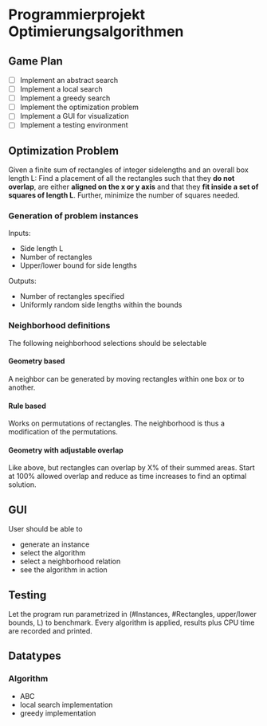 # Programmierprojekt Optimierungsalgorithmen

## Game Plan

- [ ] Implement an abstract search
- [ ] Implement a local search
- [ ] Implement a greedy search
- [ ] Implement the optimization problem
- [ ] Implement a GUI for visualization
- [ ] Implement a testing environment

## Optimization Problem
 
Given a finite sum of rectangles of integer sidelengths and an overall box length L:
Find a placement of all the rectangles such that they **do not overlap**, are either **aligned on the x or y axis** and that they **fit inside a set of squares of length L**.
Further, minimize the number of squares needed.

### Generation of problem instances

Inputs:

- Side length L
- Number of rectangles
- Upper/lower bound for side lengths

Outputs:

- Number of rectangles specified
- Uniformly random side lengths within the bounds

### Neighborhood definitions

The following neighborhood selections should be selectable

#### Geometry based

A neighbor can be generated by moving rectangles within one box or to another.

#### Rule based

Works on permutations of rectangles.
The neighborhood is thus a modification of the permutations.

#### Geometry with adjustable overlap

Like above, but rectangles can overlap by X% of their summed areas. Start at 100% allowed overlap and reduce as time increases to find an optimal solution.

## GUI

User should be able to

- generate an instance
- select the algorithm
- select a neighborhood relation
- see the algorithm in action

## Testing

Let the program run parametrized in (#Instances, #Rectangles, upper/lower bounds, L) to benchmark.
Every algorithm is applied, results plus CPU time are recorded and printed.

## Datatypes

### Algorithm

- ABC
- local search implementation
- greedy implementation

